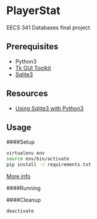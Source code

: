 PlayerStat
==========

EECS 341 Databases final project

Prerequisites
-------------

 - Python3
 - [Tk GUI Toolkit](http://www.tkdocs.com/tutorial/install.html)
 - [Sqlite3](http://www.sqlite.org/docs.html)

Resources
---------

 - [Using Sqlite3 with Python3](http://zetcode.com/db/sqlite/datamanipulation/)

Usage
-----

####Setup
```bash
virtualenv env
source env/bin/activate
pip install -r requirements.txt
```
[More info](http://docs.python-guide.org/en/latest/dev/virtualenvs/)

####Running


####Cleanup
```bash
deactivate
```
